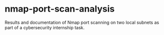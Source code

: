 # nmap-port-scan-analysis
Results and documentation of Nmap port scanning on two local subnets as part of a cybersecurity internship task.
